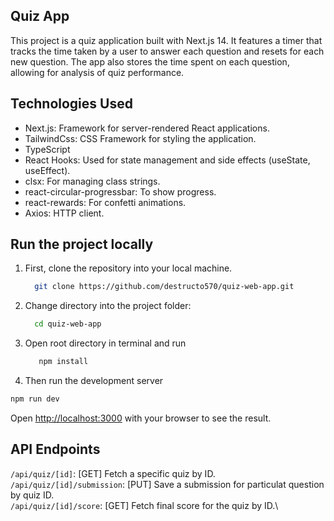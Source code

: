 ## Quiz App
This project is a quiz application built with Next.js 14. It features a timer that tracks the time taken by a user to answer each question and resets for each new question. The app also stores the time spent on each question, allowing for analysis of quiz performance.

## Technologies Used
- Next.js: Framework for server-rendered React applications.
- TailwindCss: CSS Framework for styling the application.
- TypeScript
- React Hooks: Used for state management and side effects (useState, useEffect).
- clsx: For managing class strings.
- react-circular-progressbar: To show progress.
- react-rewards: For confetti animations.
- Axios: HTTP client.

## Run the project locally

1. First, clone the repository into your local machine.
   ```bash
     git clone https://github.com/destructo570/quiz-web-app.git
   ```
2. Change directory into the project folder:
   ```bash
     cd quiz-web-app
   ```
3. Open root directory in terminal and run
   ```bash
      npm install
   ```
4. Then run the development server
  ```bash
  npm run dev
  ```

Open [http://localhost:3000](http://localhost:3000) with your browser to see the result.

## API Endpoints
```/api/quiz/[id]```: [GET] Fetch a specific quiz by ID.\
```/api/quiz/[id]/submission```: [PUT] Save a submission for particulat question by quiz ID.\
```/api/quiz/[id]/score```: [GET] Fetch final score for the quiz by ID.\
